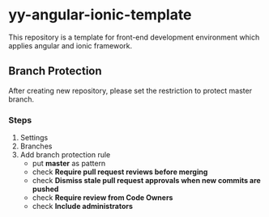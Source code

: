 # yy-angular-ionic-template

This repository is a template for front-end development environment which applies angular and ionic framework.

## Branch Protection

After creating new repository, please set the restriction to protect master branch.

### Steps

1. Settings
2. Branches
3. Add branch protection rule
   * put **master** as pattern
   * check **Require pull request reviews before merging**
   * check **Dismiss stale pull request approvals when new commits are pushed**
   * check **Require review from Code Owners**
   * check **Include administrators**
